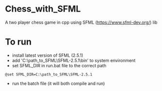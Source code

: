 # Chess_with_SFML
A two player chess game in cpp using SFML (https://www.sfml-dev.org/) lib
# To run
- install latest version of SFML (2.5.1) 
- add 'C:\path_to_SFML\SFML-2.5.1\bin' to system environment 
- set SFML_DIR in run.bat file to the correct path
```
@set SFML_DIR=C:\path_to_SFML\SFML-2.5.1
```
- run the batch file (it will both compile and run)

